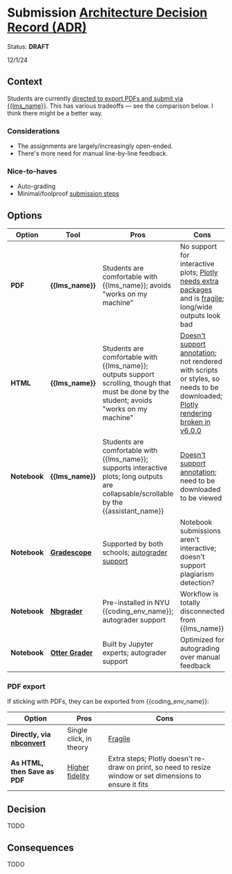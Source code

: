 # Submission [Architecture Decision Record (ADR)](https://18f.gsa.gov/2021/07/06/architecture_decision_records_helpful_now_invaluable_later/)

Status: **DRAFT**

12/1/24

## Context

Students are currently [directed to export PDFs and submit via {{lms_name}}](../../assignments.md#submission). This has various tradeoffs — see the comparison below. I think there might be a better way.

### Considerations

- The assignments are largely/increasingly open-ended.
- There's more need for manual line-by-line feedback.

### Nice-to-haves

- Auto-grading
- Minimal/foolproof [submission steps](../../assignments.md#submission)

## Options

| Option       | Tool                             | Pros                                                                                                                                         | Cons                                                                                                                                                       |
| ------------ | -------------------------------- | -------------------------------------------------------------------------------------------------------------------------------------------- | ---------------------------------------------------------------------------------------------------------------------------------------------------------- |
| **PDF**      | **{{lms_name}}**                 | Students are comfortable with {{lms_name}}; avoids "works on my machine"                                                                     | No support for interactive plots; [Plotly needs extra packages][kaleido] and is [fragile][fragile]; long/wide outputs look bad                             |
| **HTML**     | **{{lms_name}}**                 | Students are comfortable with {{lms_name}}; outputs support scrolling, though that must be done by the student; avoids "works on my machine" | [Doesn't support annotation][annotation]; not rendered with scripts or styles, so needs to be downloaded; [Plotly rendering broken in v6.0.0][html-render] |
| **Notebook** | **{{lms_name}}**                 | Students are comfortable with {{lms_name}}; supports interactive plots; long outputs are collapsable/scrollable by the {{assistant_name}}    | [Doesn't support annotation][annotation]; need to be downloaded to be viewed                                                                               |
| **Notebook** | [**Gradescope**][gradescope]     | Supported by both schools; [autograder support][gs-autograder]                                                                               | Notebook submissions aren't interactive; doesn't support plagiarism detection?                                                                             |
| **Notebook** | [**Nbgrader**][nbgrader]         | Pre-installed in NYU {{coding_env_name}}; autograder support                                                                                 | Workflow is totally disconnected from {{lms_name}}                                                                                                         |
| **Notebook** | [**Otter Grader**][otter-grader] | Built by Jupyter experts; autograder support                                                                                                 | Optimized for autograding over manual feedback                                                                                                             |

[kaleido]: https://plotly.com/python/static-image-export/
[annotation]: https://community.d2l.com/brightspace/kb/articles/3529-evaluate-assignments-using-the-assignments-tool#supported-file-types-for-annotating-submissions
[html-render]: https://github.com/plotly/plotly.py/issues/5012
[gradescope]: https://support.nyu.edu/esc?id=kb_article&sysparm_article=KB0011989
[gs-autograder]: https://gradescope-autograders.readthedocs.io/
[nbgrader]: https://nbgrader.readthedocs.io/
[otter-grader]: https://otter-grader.readthedocs.io/

### PDF export

If sticking with PDFs, they can be exported from {{coding_env_name}}:

| Option                                   | Pros                        | Cons                                                                                                       |
| ---------------------------------------- | --------------------------- | ---------------------------------------------------------------------------------------------------------- |
| **Directly, via [nbconvert][nbconvert]** | Single click, in theory     | [Fragile][fragile]                                                                                         |
| **As HTML, then Save as PDF**            | [Higher fidelity][fidelity] | Extra steps; Plotly doesn't re-draw on print, so need to resize window or set dimensions to ensure it fits |

[nbconvert]: https://nbconvert.readthedocs.io/
[fidelity]: https://github.com/jupyterlab/jupyterlab/issues/12113
[fragile]: ../instructor_guide.md#jupyterhub-troubleshooting

## Decision

TODO

## Consequences

TODO
